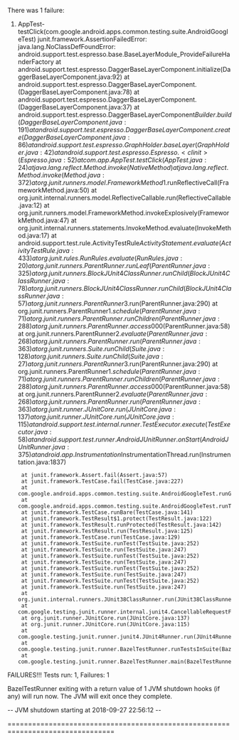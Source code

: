 There was 1 failure:
1) AppTest-testClick(com.google.android.apps.common.testing.suite.AndroidGoogleTest)
junit.framework.AssertionFailedError: java.lang.NoClassDefFoundError: android.support.test.espresso.base.BaseLayerModule_ProvideFailureHanderFactory
        at android.support.test.espresso.DaggerBaseLayerComponent.initialize(DaggerBaseLayerComponent.java:92)
        at android.support.test.espresso.DaggerBaseLayerComponent.<init>(DaggerBaseLayerComponent.java:78)
        at android.support.test.espresso.DaggerBaseLayerComponent.<init>(DaggerBaseLayerComponent.java:37)
        at android.support.test.espresso.DaggerBaseLayerComponent$Builder.build(DaggerBaseLayerComponent.java:191)
        at android.support.test.espresso.DaggerBaseLayerComponent.create(DaggerBaseLayerComponent.java:86)
        at android.support.test.espresso.GraphHolder.baseLayer(GraphHolder.java:42)
        at android.support.test.espresso.Espresso.<clinit>(Espresso.java:52)
        at com.app.AppTest.testClick(AppTest.java:24)
        at java.lang.reflect.Method.invoke(Native Method)
        at java.lang.reflect.Method.invoke(Method.java:372)
        at org.junit.runners.model.FrameworkMethod$1.runReflectiveCall(FrameworkMethod.java:50)
        at org.junit.internal.runners.model.ReflectiveCallable.run(ReflectiveCallable.java:12)
        at org.junit.runners.model.FrameworkMethod.invokeExplosively(FrameworkMethod.java:47)
        at org.junit.internal.runners.statements.InvokeMethod.evaluate(InvokeMethod.java:17)
        at android.support.test.rule.ActivityTestRule$ActivityStatement.evaluate(ActivityTestRule.java:433)
        at org.junit.rules.RunRules.evaluate(RunRules.java:20)
        at org.junit.runners.ParentRunner.runLeaf(ParentRunner.java:325)
        at org.junit.runners.BlockJUnit4ClassRunner.runChild(BlockJUnit4ClassRunner.java:78)
        at org.junit.runners.BlockJUnit4ClassRunner.runChild(BlockJUnit4ClassRunner.java:57)
        at org.junit.runners.ParentRunner$3.run(ParentRunner.java:290)
        at org.junit.runners.ParentRunner$1.schedule(ParentRunner.java:71)
        at org.junit.runners.ParentRunner.runChildren(ParentRunner.java:288)
        at org.junit.runners.ParentRunner.access$000(ParentRunner.java:58)
        at org.junit.runners.ParentRunner$2.evaluate(ParentRunner.java:268)
        at org.junit.runners.ParentRunner.run(ParentRunner.java:363)
        at org.junit.runners.Suite.runChild(Suite.java:128)
        at org.junit.runners.Suite.runChild(Suite.java:27)
        at org.junit.runners.ParentRunner$3.run(ParentRunner.java:290)
        at org.junit.runners.ParentRunner$1.schedule(ParentRunner.java:71)
        at org.junit.runners.ParentRunner.runChildren(ParentRunner.java:288)
        at org.junit.runners.ParentRunner.access$000(ParentRunner.java:58)
        at org.junit.runners.ParentRunner$2.evaluate(ParentRunner.java:268)
        at org.junit.runners.ParentRunner.run(ParentRunner.java:363)
        at org.junit.runner.JUnitCore.run(JUnitCore.java:137)
        at org.junit.runner.JUnitCore.run(JUnitCore.java:115)
        at android.support.test.internal.runner.TestExecutor.execute(TestExecutor.java:58)
        at android.support.test.runner.AndroidJUnitRunner.onStart(AndroidJUnitRunner.java:375)
        at android.app.Instrumentation$InstrumentationThread.run(Instrumentation.java:1837)

        at junit.framework.Assert.fail(Assert.java:57)
        at junit.framework.TestCase.fail(TestCase.java:227)
        at com.google.android.apps.common.testing.suite.AndroidGoogleTest.runGoogleAndroidTestCase(AndroidGoogleTest.java:350)
        at com.google.android.apps.common.testing.suite.AndroidGoogleTest.runTest(AndroidGoogleTest.java:393)
        at junit.framework.TestCase.runBare(TestCase.java:141)
        at junit.framework.TestResult$1.protect(TestResult.java:122)
        at junit.framework.TestResult.runProtected(TestResult.java:142)
        at junit.framework.TestResult.run(TestResult.java:125)
        at junit.framework.TestCase.run(TestCase.java:129)
        at junit.framework.TestSuite.runTest(TestSuite.java:252)
        at junit.framework.TestSuite.run(TestSuite.java:247)
        at junit.framework.TestSuite.runTest(TestSuite.java:252)
        at junit.framework.TestSuite.run(TestSuite.java:247)
        at junit.framework.TestSuite.runTest(TestSuite.java:252)
        at junit.framework.TestSuite.run(TestSuite.java:247)
        at junit.framework.TestSuite.runTest(TestSuite.java:252)
        at junit.framework.TestSuite.run(TestSuite.java:247)
        at org.junit.internal.runners.JUnit38ClassRunner.run(JUnit38ClassRunner.java:86)
        at com.google.testing.junit.runner.internal.junit4.CancellableRequestFactory$CancellableRunner.run(CancellableRequestFactory.java:89)
        at org.junit.runner.JUnitCore.run(JUnitCore.java:137)
        at org.junit.runner.JUnitCore.run(JUnitCore.java:115)
        at com.google.testing.junit.runner.junit4.JUnit4Runner.run(JUnit4Runner.java:112)
        at com.google.testing.junit.runner.BazelTestRunner.runTestsInSuite(BazelTestRunner.java:144)
        at com.google.testing.junit.runner.BazelTestRunner.main(BazelTestRunner.java:82)

FAILURES!!!
Tests run: 1,  Failures: 1


BazelTestRunner exiting with a return value of 1
JVM shutdown hooks (if any) will run now.
The JVM will exit once they complete.

-- JVM shutdown starting at 2018-09-27 22:56:12 --

================================================================================
